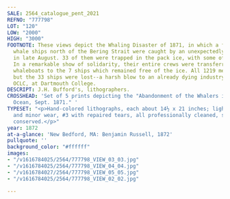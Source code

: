 ```yaml
---
SALE: 2564_catalogue_pent_2021
REFNO: "777798"
LOT: "120"
LOW: "2000"
HIGH: "3000"
FOOTNOTE: These views depict the Whaling Disaster of 1871, in which a fleet of 40
  whale ships north of the Bering Strait were caught by an unexpectedly early freeze
  in late August. 33 of them were trapped in the pack ice, with some of them crushed.
  In a remarkable show of solidarity, their entire crews were transferred by small
  whaleboats to the 7 ships which remained free of the ice. All 1219 men were saved,
  but the 33 ships were lost--a harsh blow to an already dying industry. One set in
  OCLC, at Dartmouth College.
DESCRIPT: J.H. Bufford's, lithographers.
CROSSHEAD: 'Set of 5 prints depicting the "Abandonment of the Whalers in the Arctic
  Ocean, Sept. 1871." '
TYPESET: "<p>Hand-colored lithographs, each about 14½ x 21 inches; light spotting
  and minor wear, #3 with repaired tears, all professionally cleaned, stabilized and
  conserved.</p>"
year: 1872
at-a-glance: 'New Bedford, MA: Benjamin Russell, 1872'
pullquote: ''
background_color: "#ffffff"
images:
- "/v1616784025/2564/777798_VIEW_03_03.jpg"
- "/v1616784025/2564/777798_VIEW_04_04.jpg"
- "/v1616784027/2564/777798_VIEW_05_05.jpg"
- "/v1616784025/2564/777798_VIEW_02_02.jpg"

---
```

